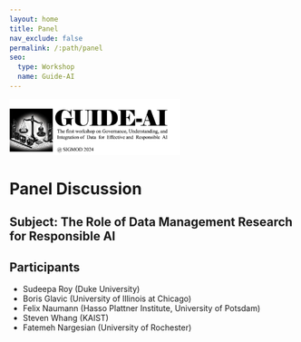 ```yaml
---
layout: home
title: Panel
nav_exclude: false
permalink: /:path/panel
seo:
  type: Workshop
  name: Guide-AI
---
```


<img src="/assets/images/workshop_logo.png" height="100">

# Panel Discussion

## Subject: The Role of Data Management Research for Responsible AI

## Participants

- Sudeepa Roy (Duke University)
- Boris Glavic (University of Illinois at Chicago)
- Felix Naumann (Hasso Plattner Institute, University of Potsdam)
- Steven Whang (KAIST)
- Fatemeh Nargesian (University of Rochester)
